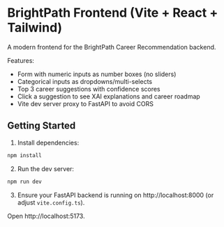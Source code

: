 # BrightPath Frontend (Vite + React + Tailwind)

A modern frontend for the BrightPath Career Recommendation backend.

Features:
- Form with numeric inputs as number boxes (no sliders)
- Categorical inputs as dropdowns/multi-selects
- Top 3 career suggestions with confidence scores
- Click a suggestion to see XAI explanations and career roadmap
- Vite dev server proxy to FastAPI to avoid CORS

## Getting Started

1. Install dependencies:
```bash
npm install
```
2. Run the dev server:
```bash
npm run dev
```
3. Ensure your FastAPI backend is running on http://localhost:8000 (or adjust `vite.config.ts`).

Open http://localhost:5173.


